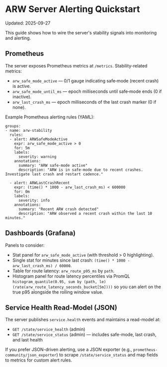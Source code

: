 # ARW Server Alerting Quickstart

Updated: 2025-09-27

This guide shows how to wire the server's stability signals into monitoring and alerting.

## Prometheus

The server exposes Prometheus metrics at `/metrics`. Stability-related metrics:

- `arw_safe_mode_active` — 0/1 gauge indicating safe‑mode (recent crash) is active.
- `arw_safe_mode_until_ms` — epoch milliseconds until safe‑mode ends (0 if inactive).
- `arw_last_crash_ms` — epoch milliseconds of the last crash marker (0 if none).

Example Prometheus alerting rules (YAML):

```
groups:
- name: arw-stability
  rules:
  - alert: ARWSafeModeActive
    expr: arw_safe_mode_active > 0
    for: 5m
    labels:
      severity: warning
    annotations:
      summary: "ARW safe-mode active"
      description: "ARW is in safe-mode due to recent crashes. Investigate last crash and restart cadence."

  - alert: ARWLastCrashRecent
    expr: (time() * 1000 - arw_last_crash_ms) < 600000
    for: 0m
    labels:
      severity: info
    annotations:
      summary: "Recent ARW crash detected"
      description: "ARW observed a recent crash within the last 10 minutes."
```

## Dashboards (Grafana)

Panels to consider:
- Stat panel for `arw_safe_mode_active` (with threshold > 0 highlighting).
- Single stat for minutes since last crash: `(time() * 1000 - arw_last_crash_ms) / 60000`.
- Table for route latency: `arw_route_p95_ms` by `path`.
- Histogram panel for route latency percentiles via PromQL `histogram_quantile(0.95, sum by (path, le)(rate(arw_route_latency_seconds_bucket[5m])))` so you can alert on the true p95 alongside the rolling window value.

## Service Health Read-Model (JSON)

The server publishes `service.health` events and maintains a read-model at:

- `GET /state/service_health` (admin)
- `GET /state/service_status` (admin) — includes safe-mode, last crash, and last health

If you prefer JSON-driven alerting, use a JSON exporter (e.g., `prometheus-community/json_exporter`) to scrape `/state/service_status` and map fields to metrics for custom alert rules.
